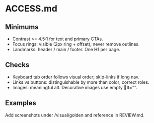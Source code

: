 ﻿# ACCESS.md

## Minimums
- Contrast >= 4.5:1 for text and primary CTAs.
- Focus rings: visible (2px ring + offset); never remove outlines.
- Landmarks: header / main / footer. One H1 per page.

## Checks
- Keyboard tab order follows visual order; skip-links if long nav.
- Links vs buttons: distinguishable by more than color; correct roles.
- Images: meaningful alt. Decorative images use empty lt="".

## Examples
Add screenshots under /visual/golden and reference in REVIEW.md.
